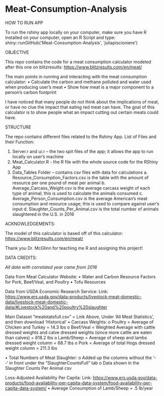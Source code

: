 # Meat-Consumption-Analysis

HOW TO RUN APP

To run the rshiny app locally on your computer, make sure you have R installed on your computer, open an R Script and type: 
shiny::runGitHub('Meat-Consumption-Analysis', 'juliapiscioniere')

OBJECTIVE

This repo contains the code for a meat consumption calculator modeled after this one on blitzresults:
https://www.blitzresults.com/en/meat/

The main points in running and interacting with the meat consumption calculator:
•	Calculate the carbon and methane polluted and water used when producing user’s meat 
•	Show how meat is a major component to a person’s carbon footprint

I have noticed that many people do not think about the implications of meat, or have no clue the impact that eating red meat can have. The goal of this calculator is to show people what an impact cutting out certain meats could have. 

STRUCTURE 

The repo contains different files related to the Rshiny App. 
List of Files and their Function:
1.	Server.r and ui.r – the two spit files of the app; it allows the app to run locally on user’s machine
2.	Meat_Calculator.R - the R file with the whole source code for the RShiny App 
3.	Data_Tables Folder – contains csv files with data for calculations 
  a.	Resource_Consumption_Factors.csv is the table with the amount of resource per one pound of meat per animal
  b.	Average_Carcass_Weight.csv is the average carcass weight of each type of animal; this is used to calculate       the animals consumed 
  c.	Average_Person_Consumption.csv is the average American’s meat consumption and resource usage; this is used       to compare against user’s input 
  d.	Slaughter_Counts_Per_Animal.csv is the total number of animals slaughtered in the U.S. in 2016

ACKNOWLEDGEMENTS:

The model of this calculator is based off of this calculator: https://www.blitzresults.com/en/meat/

Thank you Dr. McGlinn for teaching me R and assigning this project! 

DATA CREDITS:

*All data with correlated year came from 2016*

Data from Meat Calculator Website:
  •	Water and Carbon Resource Factors for Pork, Beef/Veal, and Poultry
  •	Tofu Resources

Data from USDA Economic Research Service:
Link: https://www.ers.usda.gov/data-products/livestock-meat-domestic-data/livestock-meat-domestic-data/#Livestock%20and%20poultry%20slaughter

Main Dataset “meatstatsfull.csv” = Link Above, Under ‘All Meat Statistics’, and then download ‘Historical’
  •	Carcass Weights:
    o	Poultry = Average of Chicken and Turkey = 14.3 lbs
    o	Beef/Veal = Weighted Average with cattle dressed weights and calve dressed weights (since more cattle are       eaten than calves) = 818.2 lbs
    o	Lamb/Sheep = Average of sheep and lambs dressed weight column = 68.7 lbs
    o	Pork = Average of total Hogs dressed weight column = 211.3 lbs

  •	Total Numbers of Meat Slaughter:
    o	Added up the columns without the ‘- -‘ in front under the “SlaughterCountsFull” tab
    o	Data shown in the Slaughter Counts Per Animal csv

Loss-Adjusted Availability Per Capita:
Link: https://www.ers.usda.gov/data-products/food-availability-per-capita-data-system/food-availability-per-capita-data-system/
  •	Average Consumption of Lamb/Sheep = .5 lb/year    
